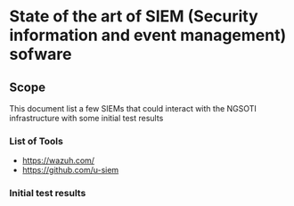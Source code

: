 # State of the art of SIEM (Security information and event management) sofware

## Scope

This document list a few SIEMs that could interact with the NGSOTI infrastructure
with some initial test results

### List of Tools

- https://wazuh.com/
- https://github.com/u-siem


### Initial test results
